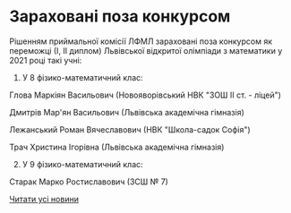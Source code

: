 # Зараховані поза конкурсом

Рішенням приймальної комісії ЛФМЛ зараховані поза конкурсом як переможці (І, ІІ диплом) Львівської відкритої олімпіади з математики у 2021 році такі учні:

1) У 8 фізико-математичний клас:

Глова Маркіян Васильович (Новояворівський НВК "ЗОШ ІІ ст. - ліцей")

Дмитрів Мар'ян Васильович (Львівська академічна гімназія)

Лежанський Роман Вячеславович (НВК "Школа-садок Софія")

Трач Христина Ігорівна (Львівська академічна гімназія)

2) У 9 фізико-математичний клас:

Старак Марко Ростиславович (ЗСШ № 7)


[Читати усі новини](/news)

